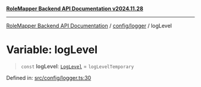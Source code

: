 [**RoleMapper Backend API Documentation v2024.11.28**](../../../README.md)

***

[RoleMapper Backend API Documentation](../../../modules.md) / [config/logger](../README.md) / logLevel

# Variable: logLevel

> `const` **logLevel**: [`LogLevel`](../type-aliases/LogLevel.md) = `logLevelTemporary`

Defined in: [src/config/logger.ts:30](https://github.com/FlowCraft-AG/RoleMapper/blob/2b9cb86a69a058eebb4388dc6380ab3f35004bd1/backend/src/config/logger.ts#L30)
